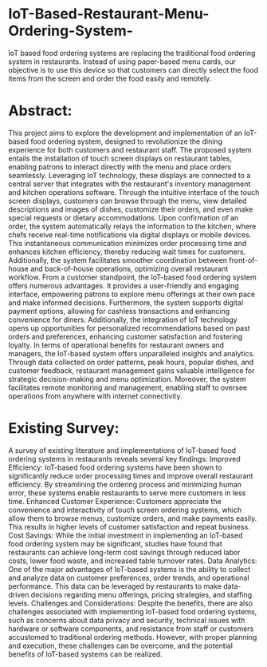 # IoT-Based-Restaurant-Menu-Ordering-System-
IoT based food ordering systems are replacing the traditional food ordering system in restaurants. Instead of using paper-based menu cards, our objective is to use this device so that customers can directly select the food items from the screen and order the food easily and remotely. 
# Abstract: 
This project aims to explore the development and implementation of an IoT-based food ordering system, designed to revolutionize the dining experience for both customers and restaurant staff. 
The proposed system entails the installation of touch screen displays on restaurant tables, enabling patrons to interact directly with the menu and place orders seamlessly. Leveraging IoT technology, these displays are connected to a central server that integrates with the restaurant's inventory management and kitchen operations software. Through the intuitive interface of the touch screen displays, customers can browse through the menu, view detailed descriptions and images of dishes, customize their orders, and even make special requests or dietary accommodations. 
Upon confirmation of an order, the system automatically relays the information to the kitchen, where chefs receive real-time notifications via digital displays or mobile devices. This instantaneous communication minimizes order processing time and enhances kitchen efficiency, thereby reducing wait times for customers. Additionally, the system facilitates smoother coordination between front-of-house and back-of-house operations, optimizing overall restaurant workflow. 
From a customer standpoint, the IoT-based food ordering system offers numerous advantages. It provides a user-friendly and engaging interface, empowering patrons to explore menu offerings at their own pace and make informed decisions. Furthermore, the system supports digital payment options, allowing for cashless transactions and enhancing convenience for diners. Additionally, the integration of IoT technology opens up opportunities for personalized recommendations based on past orders and preferences, enhancing customer satisfaction and fostering loyalty. 
In terms of operational benefits for restaurant owners and managers, the IoT-based system offers unparalleled insights and analytics. Through data collected on order patterns, peak hours, popular dishes, and customer feedback, restaurant management gains valuable intelligence for strategic decision-making and menu optimization. Moreover, the system facilitates remote monitoring and management, enabling staff to oversee operations from anywhere with internet connectivity. 
# Existing Survey:
A survey of existing literature and implementations of IoT-based food ordering systems in restaurants reveals several key findings:
Improved Efficiency: IoT-based food ordering systems have been shown to significantly reduce order processing times and improve overall restaurant efficiency. By streamlining the ordering process and minimizing human error, these systems enable restaurants to serve more customers in less time.
Enhanced Customer Experience: Customers appreciate the convenience and interactivity of touch screen ordering systems, which allow them to browse menus, customize orders, and make payments easily. This results in higher levels of customer satisfaction and repeat business.
Cost Savings: While the initial investment in implementing an IoT-based food ordering system may be significant, studies have found that restaurants can achieve long-term cost savings through reduced labor costs, lower food waste, and increased table turnover rates.
Data Analytics: One of the major advantages of IoT-based systems is the ability to collect and analyze data on customer preferences, order trends, and operational performance. This data can be leveraged by restaurants to make data-driven decisions regarding menu offerings, pricing strategies, and staffing levels.
Challenges and Considerations: Despite the benefits, there are also challenges associated with implementing IoT-based food ordering systems, such as concerns about data privacy and security, technical issues with hardware or software components, and resistance from staff or customers accustomed to traditional ordering methods. However, with proper planning and execution, these challenges can be overcome, and the potential benefits of IoT-based systems can be realized.


